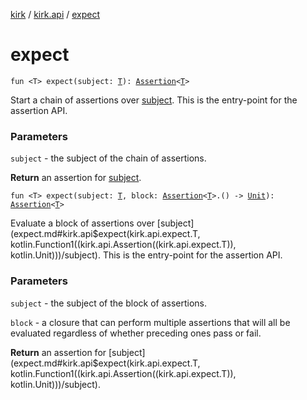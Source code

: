 [kirk](../index.md) / [kirk.api](index.md) / [expect](./expect.md)

# expect

`fun <T> expect(subject: `[`T`](expect.md#T)`): `[`Assertion`](-assertion/index.md)`<`[`T`](expect.md#T)`>`

Start a chain of assertions over [subject](expect.md#kirk.api$expect(kirk.api.expect.T)/subject).
This is the entry-point for the assertion API.

### Parameters

`subject` - the subject of the chain of assertions.

**Return**
an assertion for [subject](expect.md#kirk.api$expect(kirk.api.expect.T)/subject).

`fun <T> expect(subject: `[`T`](expect.md#T)`, block: `[`Assertion`](-assertion/index.md)`<`[`T`](expect.md#T)`>.() -> `[`Unit`](https://kotlinlang.org/api/latest/jvm/stdlib/kotlin/-unit/index.html)`): `[`Assertion`](-assertion/index.md)`<`[`T`](expect.md#T)`>`

Evaluate a block of assertions over [subject](expect.md#kirk.api$expect(kirk.api.expect.T, kotlin.Function1((kirk.api.Assertion((kirk.api.expect.T)), kotlin.Unit)))/subject).
This is the entry-point for the assertion API.

### Parameters

`subject` - the subject of the block of assertions.

`block` - a closure that can perform multiple assertions that will all
be evaluated regardless of whether preceding ones pass or fail.

**Return**
an assertion for [subject](expect.md#kirk.api$expect(kirk.api.expect.T, kotlin.Function1((kirk.api.Assertion((kirk.api.expect.T)), kotlin.Unit)))/subject).

